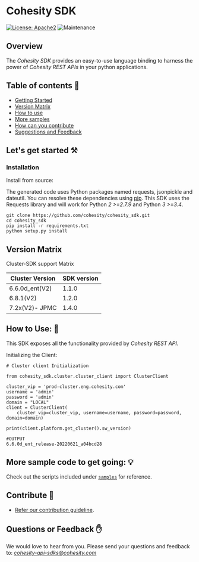 Cohesity SDK
=================
[![License: Apache2](https://img.shields.io/hexpm/l/plug.svg)](https://github.com/cohesity/cohesity_sdk/blob/master/LICENSE)
![Maintenance](https://img.shields.io/maintenance/yes/2023)
## Overview

The *Cohesity SDK*  provides an easy-to-use language binding to
harness the power of *Cohesity REST APIs* in your python applications.

## Table of contents :scroll:

 - [Getting Started](#get-started)
 - [Version Matrix](#matrix)
 - [How to use](#howto)
 - [More samples](#sample)
 - [How can you contribute](#contribute)
 - [Suggestions and Feedback](#suggest)
 

## <a name="get-started"></a> Let's get started :hammer_and_pick:

### Installation

Install from source:

The generated code uses Python packages named requests, jsonpickle and dateutil.
You can resolve these dependencies using [pip](https://pip.pypa.io/en/stable/).
This SDK uses the Requests library and will work for Python *2 >=2.7.9*
and Python *3 >=3.4*.
```
git clone https://github.com/cohesity/cohesity_sdk.git
cd cohesity_sdk
pip install -r requirements.txt
python setup.py install
```
## <a name="matrix"></a> Version Matrix
Cluster-SDK support Matrix

|Cluster Version	| SDK version|
|----------------|------------|
|6.6.0d_ent(V2) | 1.1.0|
|6.8.1(V2) | 1.2.0|
|7.2x(V2)- JPMC | 1.4.0|

## <a name="howto"></a> How to Use: :mag_right:

This SDK exposes all the functionality provided by *Cohesity REST API*.

Initializing the Client:
```
# Cluster client Initialization

from cohesity_sdk.cluster.cluster_client import ClusterClient

cluster_vip = 'prod-cluster.eng.cohesity.com'
username = 'admin'
password = 'admin'
domain = "LOCAL"
client = ClusterClient(
    cluster_vip=cluster_vip, username=username, password=password, domain=domain)

print(client.platform.get_cluster().sw_version)

#OUTPUT
6.6.0d_ent_release-20220621_a04bcd28
```

## <a name="sample"></a> More sample code to get going: :bulb:

Check out the scripts included under [`samples`](./samples) for reference.

## <a name="contribute"></a> Contribute :handshake:

* [Refer our contribution guideline](./CONTRIBUTING.md).


## <a name ="suggest"></a> Questions or Feedback :raised_hand:

We would love to hear from you. Please send your questions and feedback to: *cohesity-api-sdks@cohesity.com*

